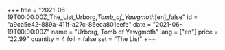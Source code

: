 +++
title = "2021-06-19T00:00:00Z_The_List_Urborg,_Tomb_of_Yawgmoth_[en]_false"
id = "a9ca5e42-889a-411f-a27c-86eca801eefe"
date = "2021-06-19T00:00:00Z"
name = "Urborg, Tomb of Yawgmoth"
lang = ["en"]
price = "22.99"
quantity = 4
foil = false
set = "The List"
+++
